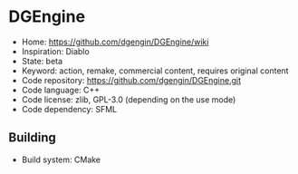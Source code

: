 # DGEngine

- Home: https://github.com/dgengin/DGEngine/wiki
- Inspiration: Diablo
- State: beta
- Keyword: action, remake, commercial content, requires original content
- Code repository: https://github.com/dgengin/DGEngine.git
- Code language: C++
- Code license: zlib, GPL-3.0 (depending on the use mode)
- Code dependency: SFML

## Building

- Build system: CMake

